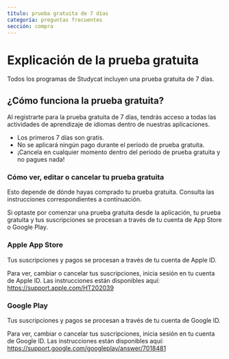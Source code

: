 ```yaml
---
título: prueba gratuita de 7 días
categoría: preguntas frecuentes
sección: compra
---
```

# Explicación de la prueba gratuita

Todos los programas de Studycat incluyen una prueba gratuita de 7 días. 

## ¿Cómo funciona la prueba gratuita?

Al registrarte para la prueba gratuita de 7 días, tendrás acceso a todas las actividades de aprendizaje de idiomas dentro de nuestras aplicaciones. 

* Los primeros 7 días son gratis.
* No se aplicará ningún pago durante el período de prueba gratuita.
* ¡Cancela en cualquier momento dentro del período de prueba gratuita y no pagues nada!

### Cómo ver, editar o cancelar tu prueba gratuita

Esto depende de dónde hayas comprado tu prueba gratuita. Consulta las instrucciones correspondientes a continuación.

Si optaste por comenzar una prueba gratuita desde la aplicación, tu prueba gratuita y tus suscripciones se procesan a través de tu cuenta de App Store o Google Play.

### Apple App Store

Tus suscripciones y pagos se procesan a través de tu cuenta de Apple ID.

Para ver, cambiar o cancelar tus suscripciones, inicia sesión en tu cuenta de Apple ID. Las instrucciones están disponibles aquí: <https://support.apple.com/HT202039>

### Google Play

Tus suscripciones y pagos se procesan a través de tu cuenta de Google ID.

Para ver, cambiar o cancelar tus suscripciones, inicia sesión en tu cuenta de Google ID. Las instrucciones están disponibles aquí: <https://support.google.com/googleplay/answer/7018481>